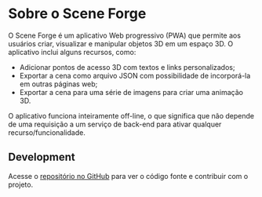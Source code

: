 # Sobre o Scene Forge

O Scene Forge é um aplicativo Web progressivo (PWA) que permite aos usuários
criar, visualizar e manipular objetos 3D em um espaço 3D. O aplicativo
inclui alguns recursos, como:

  - Adicionar pontos de acesso 3D com textos e links personalizados;
  - Exportar a cena como arquivo JSON com possibilidade de incorporá-la em
    outras páginas web;
  - Exportar a cena para uma série de imagens para criar uma animação 3D.

O aplicativo funciona inteiramente off-line, o que significa que não depende de
uma requisição a um serviço de back-end para ativar qualquer
recurso/funcionalidade.

## Development

Acesse o [repositório no GitHub](https://github.com/phinpho/scene-forge)
para ver o código fonte e contribuir com o projeto.
